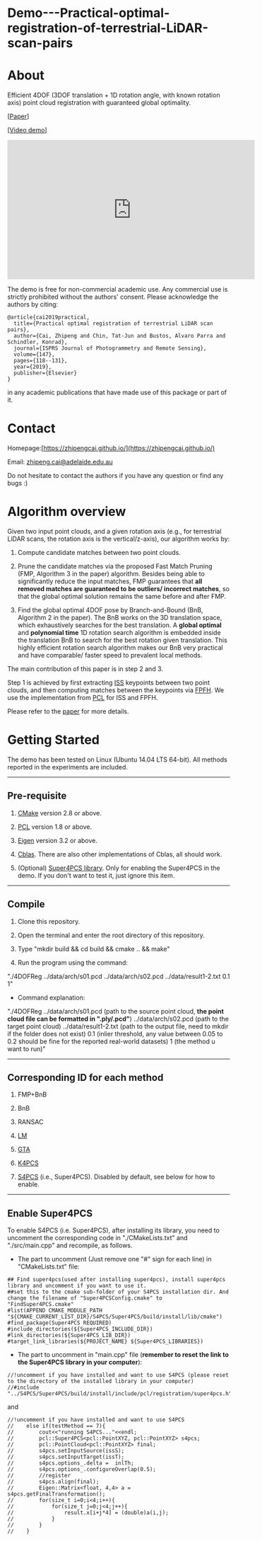# Demo---Practical-optimal-registration-of-terrestrial-LiDAR-scan-pairs

About
=====
Efficient 4DOF (3DOF translation + 1D rotation angle, with known rotation axis) point cloud registration with guaranteed global optimality. 

[[Paper](https://www.sciencedirect.com/science/article/pii/S0924271618303125?via%3Dihub)] 

[[Video demo](https://www.youtube.com/watch?v=MKzSN4bbs1o&feature=youtu.be)]

<html>
<body>
<iframe width="560" height="315" src="https://www.youtube.com/embed/MKzSN4bbs1o" frameborder="0" allow="accelerometer; autoplay; encrypted-media; gyroscope; picture-in-picture" allowfullscreen></iframe>
</body>
</html>

The demo is free for non-commercial academic use. Any commercial use is strictly 
prohibited without the authors' consent. Please acknowledge the authors by citing:

```
@article{cai2019practical,
  title={Practical optimal registration of terrestrial LiDAR scan pairs},
  author={Cai, Zhipeng and Chin, Tat-Jun and Bustos, Alvaro Parra and Schindler, Konrad},
  journal={ISPRS Journal of Photogrammetry and Remote Sensing},
  volume={147},
  pages={118--131},
  year={2019},
  publisher={Elsevier}
}
```
in any academic publications that have made use of this package or part of it.

Contact
=======
Homepage:[https://zhipengcai.github.io/](https://zhipengcai.github.io/) 

Email: zhipeng.cai@adelaide.edu.au

Do not hesitate to contact the authors if you have any question or find any bugs :)

Algorithm overview
==================

Given two input point clouds, and a given rotation axis (e.g., for terrestrial LiDAR scans, the rotation axis is the vertical/z-axis), our algorithm works by:

1. Compute candidate matches between two point clouds.

2. Prune the candidate matches via the proposed Fast Match Pruning (FMP, Algorithm 3 in the paper) algorithm. Besides being able to significantly reduce the input matches, FMP guarantees that **all removed matches are guaranteed to be outliers/ incorrect matches**, so that the global optimal solution remains the same before and after FMP.

3. Find the global optimal 4DOF pose by Branch-and-Bound (BnB, Algorithm 2 in the paper). The BnB works on the 3D translation space, which exhaustively searches for the best translation. A **global optimal** and **polynomial time** 1D rotation search algorithm is embedded inside the translation BnB to search for the best rotation given translation. This highly efficient rotation search algorithm makes our BnB very practical and have comparable/ faster speed to prevalent local methods.

The main contribution of this paper is in step 2 and 3.
 
Step 1 is achieved by first extracting [ISS](https://ieeexplore.ieee.org/document/5457637) keypoints between two point clouds, and then computing matches between the keypoints via [FPFH](https://ieeexplore.ieee.org/document/5152473). We use the implementation from [PCL](http://pointclouds.org/) for ISS and FPFH.

Please refer to the [paper](https://www.sciencedirect.com/science/article/pii/S0924271618303125?via%3Dihub) for more details.

Getting Started
===============
The demo has been tested on Linux (Ubuntu 14.04 LTS 64-bit). All methods reported in the experiments are included.

-------------
Pre-requisite
-------------
1. [CMake](https://cmake.org/) version 2.8 or above.

2. [PCL](http://pointclouds.org/) version 1.8 or above.

3. [Eigen](http://eigen.tuxfamily.org/index.php?title=Main_Page) version 3.2 or above.

4. [Cblas](http://www.netlib.org/blas/). There are also other implementations of Cblas, all should work.

5. (Optional) [Super4PCS library](http://nmellado.github.io/Super4PCS/a05034.html). Only for enabling the Super4PCS in the demo. If you don't want to test it, just ignore this item.

-------
Compile
-------
1. Clone this repository.

2. Open the terminal and enter the root directory of this repository.

3. Type "mkdir build && cd build && cmake .. && make"

4. Run the program using the command:

"./4DOFReg ../data/arch/s01.pcd ../data/arch/s02.pcd ../data/result1-2.txt 0.1 1"

+ Command explanation:

"./4DOFReg ../data/arch/s01.pcd (path to the source point cloud, **the point cloud file can be formatted in ".ply/.pcd"**) ../data/arch/s02.pcd (path to the target point cloud) ../data/result1-2.txt (path to the output file, need to mkdir if the folder does not exist) 0.1 (inlier threshold, any value between 0.05 to 0.2 should be fine for the reported real-world datasets) 1 (the method u want to run)"

--------------------------------
Corresponding ID for each method
--------------------------------

1. FMP+BnB

2. BnB

3. RANSAC

4. [LM](http://vladlen.info/papers/fast-global-registration.pdf)

5. [GTA](http://www.dsi.unive.it/~rodola/cvpr2010.pdf)

6. [K4PCS](https://www.ethz.ch/content/dam/ethz/special-interest/baug/igp/photogrammetry-remote-sensing-dam/documents/pdf/thei_weg_schind_IJPRS2013.pdf)

7. [S4PCS](http://geometry.cs.ucl.ac.uk/projects/2014/super4PCS/super4pcs_low.pdf) (i.e., Super4PCS). Disabled by default, see below for how to enable.

--------------------------------
Enable Super4PCS
--------------------------------

To enable S4PCS (i.e. Super4PCS), after installing its library, you need to uncomment the corresponding code in "./CMakeLists.txt" and "./src/main.cpp" and recompile, as follows.

+ The part to uncomment (Just remove one "#" sign for each line) in "CMakeLists.txt" file:

```
## Find super4pcs(used after installing super4pcs), install super4pcs library and uncomment if you want to use it.
##set this to the cmake sub-folder of your S4PCS installation dir. And change the filename of "Super4PCSConfig.cmake" to "FindSuper4PCS.cmake"
#list(APPEND CMAKE_MODULE_PATH "${CMAKE_CURRENT_LIST_DIR}/S4PCS/Super4PCS/build/install/lib/cmake")
#find_package(Super4PCS REQUIRED)
#include_directories(${Super4PCS_INCLUDE_DIR})
#link_directories(${Super4PCS_LIB_DIR})
#target_link_libraries(${PROJECT_NAME} ${Super4PCS_LIBRARIES})
```
  
+ The part to uncomment in "main.cpp" file (**remember to reset the link to the Super4PCS library in your computer**):
```
//!uncomment if you have installed and want to use S4PCS (please reset to the directory of the installed library in your computer)
//#include "../S4PCS/Super4PCS/build/install/include/pcl/registration/super4pcs.h"
```
and
 
```
//!uncomment if you have installed and want to use S4PCS
//    else if(testMethod == 7){
//        cout<<"running S4PCS..."<<endl;
//        pcl::Super4PCS<pcl::PointXYZ, pcl::PointXYZ> s4pcs;
//        pcl::PointCloud<pcl::PointXYZ> final;
//        s4pcs.setInputSource(issS);
//        s4pcs.setInputTarget(issT);
//        s4pcs.options_.delta =  inlTh;
//        s4pcs.options_.configureOverlap(0.5);
//        //register
//        s4pcs.align(final);
//        Eigen::Matrix<float, 4,4> a = s4pcs.getFinalTransformation();
//        for(size_t i=0;i<4;i++){
//            for(size_t j=0;j<4;j++){
//                result.x[i+j*4] = (double)a(i,j);
//            }
//        }
//    }
```

